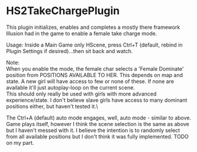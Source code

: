 # HS2TakeChargePlugin

This plugin initializes, enables and completes a mostly there framework Illusion had in the game to enable a female take charge mode.

Usage: Inside a Main Game only HScene, press Ctrl+T (default, rebind in Plugin Settings if desired)...then sit back and watch.

Note:\
When you enable the mode, the female char selects a 'Female Dominate' position from POSITIONS AVAILABLE TO HER. This depends on map and state.
A new girl will have access to few or none of these. If none are available it'll just autoplay-loop on the current scene. 
\
This should only really be used with girls with more advanced experience/state. I don't believe slave girls have access to many dominant positions either, but haven't tested it.\

The Ctrl+A (default) auto mode engages, well, auto mode - similar to above. Game plays itself, however I think the scene selection is the same as above but I haven't messed with it. I believe the intention is to randomly select from all available positions but I don't think it was fully implemented. TODO on my part.
